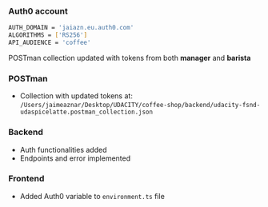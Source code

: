 ### Auth0 account

```bash
AUTH_DOMAIN = 'jaiazn.eu.auth0.com'
ALGORITHMS = ['RS256']
API_AUDIENCE = 'coffee'
```
POSTman collection updated with tokens from both **manager** and **barista**

### POSTman
* Collection with updated tokens at: ```/Users/jaimeaznar/Desktop/UDACITY/coffee-shop/backend/udacity-fsnd-udaspicelatte.postman_collection.json```

### Backend
* Auth functionalities added
* Endpoints and error implemented

### Frontend
* Added Auth0 variable to ```environment.ts``` file
